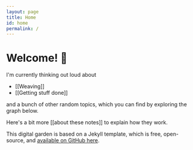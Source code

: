 ```yaml
---
layout: page
title: Home
id: home
permalink: /
---
```


# Welcome! 👋

I'm currently thinking out loud about

- [[Weaving]]
- [[Getting stuff done]]

and a bunch of other random topics, which you can find by exploring the graph below.

Here's a bit more [[about these notes]] to explain how they work.

This digital garden is based on a Jekyll template, which is free, open-source, and [available on GitHub here](https://github.com/maximevaillancourt/digital-garden-jekyll-template).
